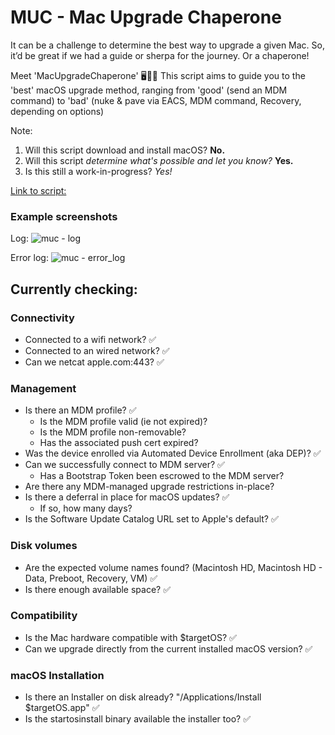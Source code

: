 # MUC - Mac Upgrade Chaperone

It can be a challenge to determine the best way to upgrade a given Mac. 
So, it’d be great if we had a guide or sherpa for the journey. Or a chaperone!

Meet 'MacUpgradeChaperone' 🖥️🤵‍♂️ 
This script aims to guide you to the 'best' macOS upgrade method, ranging from 'good' (send an MDM command) to 'bad' (nuke & pave via EACS, MDM command, Recovery, depending on options)

Note:
1. Will this script download and install macOS? **No.**
2. Will this script *determine what's possible and let you know?* **Yes.**
3. Is this still a work-in-progress? *Yes!*

[Link to script:](https://github.com/stumcd/muc/blob/92c9c35fbac19e1376353805e50b8404f70e0932/macupgradechaperone-0.6.sh)

### Example screenshots
Log:
![muc - log](https://github.com/user-attachments/assets/c3b628d5-cac2-4093-9384-28690cd74855)

Error log:
![muc - error_log](https://github.com/user-attachments/assets/204996b2-727e-409f-9b06-d6700618d9bd)



## Currently checking: 

### Connectivity
* Connected to a wifi network? ✅
* Connected to an wired network? ✅
* Can we netcat apple.com:443? ✅

### Management 
* Is there an MDM profile? ✅
  * Is the MDM profile valid (ie not expired)?
  * Is the MDM profile non-removable?
  * Has the associated push cert expired? 
* Was the device enrolled via Automated Device Enrollment (aka DEP)? ✅
* Can we successfully connect to MDM server? ✅
  * Has a Bootstrap Token been escrowed to the MDM server?
* Are there any MDM-managed upgrade restrictions in-place?
* Is there a deferral in place for macOS updates? ✅
  * If so, how many days?
* Is the Software Update Catalog URL set to Apple's default? ✅
 
### Disk volumes
* Are the expected volume names found? (Macintosh HD, Macintosh HD - Data, Preboot, Recovery, VM) ✅
* Is there enough available space? ✅
 
### Compatibility
* Is the Mac hardware compatible with $targetOS? ✅
* Can we upgrade directly from the current installed macOS version? ✅
 
### macOS Installation
* Is there an Installer on disk already? "/Applications/Install $targetOS.app" ✅
* Is the startosinstall binary available the installer too? ✅
 
